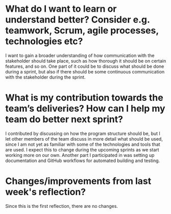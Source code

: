 # What do I want to learn or understand better? Consider e.g. teamwork, Scrum, agile processes, technologies etc?  
I want to gain a broader understanding of how communication with the stakeholder should take place, such as how thorough it should be on certain features, and so on.
One part of it could be to discuss what should be done during a sprint, but also if there should be some continuous communication with the stakeholder during the sprint.

# What is my contribution towards the team’s deliveries? How can I help my team do better next sprint?  
I contributed by discussing on how the program structure should be, but I let other members of the team discuss in more detail what should be used, since I am not yet as familiar with some of the technologies and tools that are used.
I expect this to change during the upcoming sprints as we start working more on our own.
Another part I participated in was setting up documentation and GitHub workflows for automated building and testing.

# Changes/improvements from last week's reflection?  
Since this is the first reflection, there are no changes.
